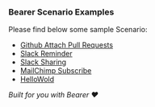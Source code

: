 ### Bearer Scenario Examples

Please find below some sample Scenario:
- [Github Attach Pull Requests](./githubAttachPullRequests)
- [Slack Reminder](./SlackReminder)
- [Slack Sharing](./SlackSharing)
- [MailChimp Subscribe](./mailchimpSubscribe)
- [HelloWold](./helloWorld)


*Built for you with Bearer ❤️*
